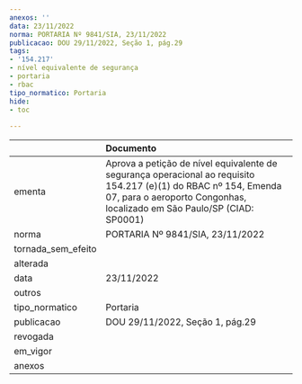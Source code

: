 ```yaml
---
anexos: ''
data: 23/11/2022
norma: PORTARIA Nº 9841/SIA, 23/11/2022
publicacao: DOU 29/11/2022, Seção 1, pág.29
tags:
- '154.217'
- nível equivalente de segurança
- portaria
- rbac
tipo_normatico: Portaria
hide: 
- toc 
 
---
```


|                    | Documento                                                                                                                                                                                   |
|:-------------------|:--------------------------------------------------------------------------------------------------------------------------------------------------------------------------------------------|
| ementa             | Aprova a petição de nível equivalente de segurança operacional ao requisito 154.217 (e)(1) do RBAC nº 154, Emenda 07, para o aeroporto Congonhas, localizado em São Paulo/SP (CIAD: SP0001) |
| norma              | PORTARIA Nº 9841/SIA, 23/11/2022                                                                                                                                                            |
| tornada_sem_efeito |                                                                                                                                                                                             |
| alterada           |                                                                                                                                                                                             |
| data               | 23/11/2022                                                                                                                                                                                  |
| outros             |                                                                                                                                                                                             |
| tipo_normatico     | Portaria                                                                                                                                                                                    |
| publicacao         | DOU 29/11/2022, Seção 1, pág.29                                                                                                                                                             |
| revogada           |                                                                                                                                                                                             |
| em_vigor           |                                                                                                                                                                                             |
| anexos             |                                                                                                                                                                                             |